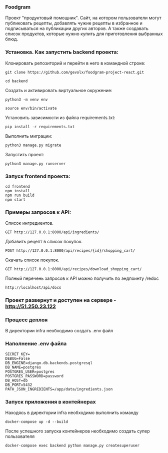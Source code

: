 ### Foodgram

Проект "продуктовый помощник".
Сайт, на котором пользователи могут публиковать рецепты, добавлять чужие рецепты в избранное и подписываться на
публикации других авторов. А также создавать список продуктов, которые нужно купить для приготовления выбранных блюд.

### Установка. Как запустить backend проекта:

Клонировать репозиторий и перейти в него в командной строке:

```
git clone https://github.com/gevolx/foodgram-project-react.git
```

```
cd backend
```

Cоздать и активировать виртуальное окружение:

```
python3 -m venv env
```

```
source env/bin/activate
```

Установить зависимости из файла requirements.txt:

```
pip install -r requirements.txt
```

Выполнить миграции:

```
python3 manage.py migrate
```

Запустить проект:

```
python3 manage.py runserver
```

### Запуск frontend проекта:

```
cd frontend
npm install
npm run build
npm start
```

### Примеры запросов к API:

Список ингредиентов.

```
GET http://127.0.0.1:8000/api/ingredients/
```

Добавить рецепт в список покупок.

```
POST http://127.0.0.1:8000/api/recipes/{id}/shopping_cart/
```

Скачать список покупок.

```
GET http://127.0.0.1:8000/api/recipes/download_shopping_cart/
```

Полный перечень запросов к API можно получить по эндпоинту /redoc

```
http://localhost/api/docs
```

### Проект развернут и доступен на сервере - http://51.250.23.122

### Процесс деплоя

В директории infra необходимо создать .env файл

### Наполнение .env файла

```angular2html
SECRET_KEY=
DEBUG=False
DB_ENGINE=django.db.backends.postgresql
DB_NAME=postgres
POSTGRES_USER=postgres
POSTGRES_PASSWORD=password
DB_HOST=db
DB_PORT=5432
PATH_JSON_INGREDIENTS=/app/data/ingredients.json
```

### Запуск приложения в контейнерах

Находясь в директории infra необходимо выполнить команду

```
docker-compose up -d --build
```

После успешного запуска контейнеров необходимо создать супер пользователя

```
docker-compose exec backend python manage.py createsuperuser
```
